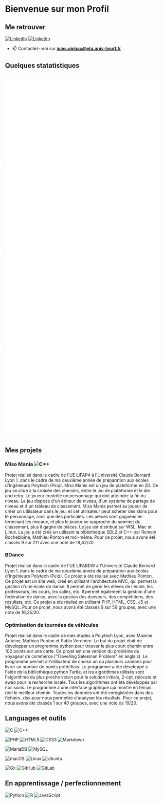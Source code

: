 # Bienvenue sur mon Profil
## Me retrouver

[![LinkedIn](https://img.shields.io/badge/-GitHub-000?&logo=GitHub&logoColor=FFF)](https://github.com/JulesUSG15)
[![LinkedIn](https://img.shields.io/badge/-LinkedIn-000?&logo=LinkedIn&logoColor=0A66C2)](https://www.linkedin.com/in/jules-ginhac-2b8a65236/)

- 📫 Contactez-moi sur **jules.ginhac@etu.univ-lyon1.fr**

## Quelques statatistiques

<div align="center">

<a href="https://github.com/JulesUSG15/Stats#gh-dark-mode-only">
<img src="https://github.com/JulesUSG15/Stats/blob/master/generated/overview.svg#gh-dark-mode-only" />
<img src="https://github.com/JulesUSG15/Stats/blob/master/generated/languages.svg#gh-dark-mode-only" />
</a>
<a href="https://github.com/JulesUSG15/Stats#gh-light-mode-only">
<img src="https://github.com/JulesUSG15/Stats/blob/master/generated/overview.svg#gh-dark-mode-only#gh-light-mode-only" />
<img src="https://github.com/JulesUSG15/Stats/blob/master/generated/languages.svg#gh-dark-mode-only#gh-light-mode-only" />
</a>

</div>


## Mes projets 

### Miso Mania ![C++](https://img.shields.io/badge/c++-%2300599C.svg?style=for-the-badge&logo=c%2B%2B&logoColor=white)
Projet réalisé dans le cadre de l'UE LIFAP4 à l'Université Claude Bernard Lyon 1, dans le cadre de ma deuxième année de préparation aux écoles d'ingénieurs Polytech (Peip). 
Miso Mania est un jeu de plateforme en 2D. Ce jeu se situe à la croisée des chemins, entre le jeu de plateforme et le die and retry. Le joueur contrôle un personnage qui doit atteindre la fin du niveau. Le jeu dispose d'un éditeur de niveau, d'un système de partage de niveau et d'un tableau de classement. 
Miso Mania permet au joueur de créer un utilisateur dans le jeu, et cet utilisateur peut acheter des skins pour le personnage, ainsi que des particules. Les pièces sont gagnées en terminant les niveaux, et plus le joueur se rapproche du sommet du classement, plus il gagne de pièces. 
Le jeu est distribué sur WSL, Mac et Linux. Le jeu a été créé en utilisant la bibliothèque SDL2 et C++ par Romain Rochebloine, Mathieu Ponton et moi-même.
Pour ce projet, nous avons été classés 9 sur 211 avec une note de 18,42/20

### BDance 
Projet réalisé dans le cadre de l'UE LIFABDW à l'Université Claude Bernard Lyon 1, dans le cadre de ma deuxième année de préparation aux écoles d'ingénieurs Polytech (Peip). Ce projet a été réalisé avec Mathieu Ponton. 
Ce projet est un site web, créé en utilisant l'architecture MVC, qui permet la gestion d'une école de danse. Il permet de gérer les élèves de l'école, les professeurs, les cours, les salles, etc. Il permet également la gestion d'une fédération de danse, avec la gestion des danseurs, des compétitions, des résultats, etc. 
Ce projet a été réalisé en utilisant PHP, HTML, CSS, JS et MySQL. 
Pour ce projet, nous avons été classés 9 sur 59 groupes, avec une note de 16,25/20.

### Optimisation de tournées de véhicules
Projet réalisé dans le cadre de mes études à Polytech Lyon, avec Maxime Antoine, Mathieu Ponton et Pablo Verchère. 
Le but du projet était de développer un programme python pour trouver le plus court chemin entre 100 points sur une carte. Ce projet est une version du problème du voyageur de commerce (“Travelling Salesman Problem” en anglais). Le programme permet à l'utilisateur de choisir un ou plusieurs camions pour livrer un nombre de points prédéfinis. 
Le programme a été développé à l'aide de la bibliothèque python Turtle, et les algorithmes utilisés sont l'algorithme du plus proche voisin pour la solution initiale, 2-opt, relocate et swap pour la recherche locale. Tous les algorithmes ont été développés par nos soins. 
Le programme a une interface graphique qui montre en temps réel le meilleur chemin. Toutes les données ont été enregistrées dans des fichiers .xlsx pour nous permettre d'analyser les résultats. 
Pour ce projet, nous avons été classés 1 sur 40 groupes, avec une note de 19/20.

## Languages et outils

![C](https://img.shields.io/badge/c-%2300599C.svg?style=for-the-badge&logo=c&logoColor=white)
![C++](https://img.shields.io/badge/c++-%2300599C.svg?style=for-the-badge&logo=c%2B%2B&logoColor=white)

![PHP](https://img.shields.io/badge/php-%23777BB4.svg?style=for-the-badge&logo=php&logoColor=white)
![HTML5](https://img.shields.io/badge/html5-%23E34F26.svg?style=for-the-badge&logo=html5&logoColor=white)
![CSS3](https://img.shields.io/badge/css3-%231572B6.svg?style=for-the-badge&logo=css3&logoColor=white)
![Markdown](https://img.shields.io/badge/markdown-%23000000.svg?style=for-the-badge&logo=markdown&logoColor=white)

![MariaDB](https://img.shields.io/badge/MariaDB-003545?style=for-the-badge&logo=mariadb&logoColor=white)
![MySQL](https://img.shields.io/badge/mysql-%2300f.svg?style=for-the-badge&logo=mysql&logoColor=white)

![macOS](https://img.shields.io/badge/mac%20os-000000?style=for-the-badge&logo=macos&logoColor=F0F0F0)
![Linux](https://img.shields.io/badge/Linux-FCC624?style=for-the-badge&logo=linux&logoColor=black)
![Ubuntu](https://img.shields.io/badge/Ubuntu-E95420?style=for-the-badge&logo=ubuntu&logoColor=white)

![Git](https://img.shields.io/badge/git-%23F05033.svg?style=for-the-badge&logo=git&logoColor=white)
![GitHub](https://img.shields.io/badge/github-%23121011.svg?style=for-the-badge&logo=github&logoColor=white)
![GitLab](https://img.shields.io/badge/gitlab-%23181717.svg?style=for-the-badge&logo=gitlab&logoColor=white)

## En apprentissage / perfectionnement

![Python](https://img.shields.io/badge/python-3670A0?style=for-the-badge&logo=python&logoColor=ffdd54)
![R](https://img.shields.io/badge/r-%23276DC3.svg?style=for-the-badge&logo=r&logoColor=white)
![JavaScript](https://img.shields.io/badge/javascript-%23323330.svg?style=for-the-badge&logo=javascript&logoColor=%23F7DF1E)

